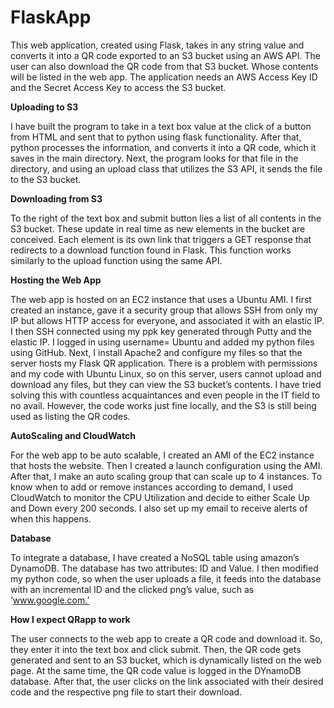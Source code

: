 # FlaskApp
This web application, created using Flask, takes in any string value and converts it into a QR code exported to an S3 bucket using an AWS API. The user can also download the QR code from that S3 bucket. Whose contents will be listed in the web app. The application needs an AWS Access Key ID and the Secret Access Key to access the S3 bucket.

**Uploading to S3**

I have built the program to take in a text box value at the click of a button from HTML and sent that to python using flask functionality. After that, python processes the information, and converts it into a QR code, which it saves in the main directory. Next, the program looks for that file in the directory, and using an upload class that utilizes the S3 API, it sends the file to the S3 bucket.

**Downloading from S3**

To the right of the text box and submit button lies a list of all contents in the S3 bucket. These update in real time as new elements in the bucket are conceived. Each element is its own link that triggers a GET response that redirects to a download function found in Flask. This function works similarly to the upload function using the same API.

**Hosting the Web App**

The web app is hosted on an EC2 instance that uses a Ubuntu AMI. I first created an instance, gave it a security group that allows SSH from only my IP but allows HTTP access for everyone, and associated it with an elastic IP. I then SSH connected using my ppk key generated through Putty and the elastic IP. I logged in using username= Ubuntu and added my python files using GitHub. Next, I install Apache2 and configure my files so that the server hosts my Flask QR application. 
There is a problem with permissions and my code with Ubuntu Linux, so on this server, users cannot upload and download any files, but they can view the S3 bucket’s contents. I have tried solving this with countless acquaintances and even people in the IT field to no avail. However, the code works just fine locally, and the S3 is still being used as listing the QR codes.

**AutoScaling and CloudWatch**

For the web app to be auto scalable, I created an AMI of the EC2 instance that hosts the website. Then I created a launch configuration using the AMI. After that, I make an auto scaling group that can scale up to 4 instances. To know when to add or remove instances according to demand, I used CloudWatch to monitor the CPU Utilization and decide to either Scale Up and Down every 200 seconds. I also set up my email to receive alerts of when this happens.

**Database**

To integrate a database, I have created a NoSQL table using amazon’s DynamoDB. The database has two attributes: ID and Value. I then modified my python code, so when the user uploads a file, it feeds into the database with an incremental ID and the clicked png’s value, such as ‘www.google.com.’

**How I expect QRapp to work**

The user connects to the web app to create a QR code and download it. So, they enter it into the text box and click submit. Then, the QR code gets generated and sent to an S3 bucket, which is dynamically listed on the web page. At the same time, the QR code value is logged in the DYnamoDB database. After that, the user clicks on the link associated with their desired code and the respective png file to start their download.
